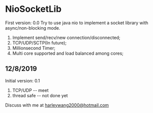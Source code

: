 # NioSocketLib

First version: 0.0
Try to use java nio to implement a socket library with async/non-blocking mode. 
1. Implement send/recv/new connection/disconnected;
2. TCP/UDP/SCTP(In future);
3. Millionsecond Timer;
4. Multi core supported and load balanced among cores;

12/8/2019
-----------------------------------------
Initial version: 0.1
1. TCP/UDP -- meet
2. thread safe -- not done yet

Discuss with me at harleywang2000@hotmail.com
